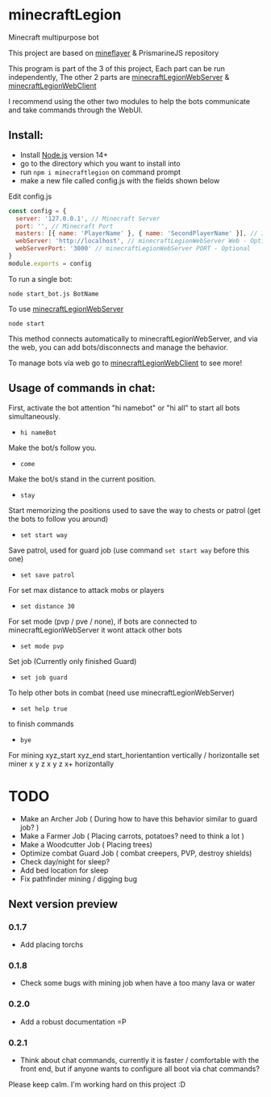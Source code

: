 
# minecraftLegion
Minecraft multipurpose bot

This project are based on <a target="_blank" href="https://github.com/PrismarineJS/mineflayer">mineflayer</a> & PrismarineJS repository

This program is part of the 3 of this project,
Each part can be run independently, 
The other 2 parts are <a target="_blank" href="https://github.com/sefirosweb/minecraftLegionWebServer">minecraftLegionWebServer</a> & <a href="https://github.com/sefirosweb/minecraftLegionWebClient">minecraftLegionWebClient</a>

I recommend using the other two modules to help the bots communicate and take commands through the WebUI.

## Install:
- Install [Node.js](https://nodejs.dev/) version 14+ 
- go to the directory which you want to install into
- run `npm i minecraftlegion` on command prompt
- make a new file called config.js with the fields shown below

Edit config.js
```js
const config = {
  server: '127.0.0.1', // Minecraft Server
  port: '', // Minecraft Port
  masters: [{ name: 'PlayerName' }, { name: 'SecondPlayerName' }], // Is requeried for manage the bot in game, *offline mode
  webServer: 'http://localhost', // minecraftLegionWebServer Web - Optional
  webServerPort: '3000' // minecraftLegionWebServer PORT - Optional
}
module.exports = config
```

To run a single bot:

    node start_bot.js BotName

To use [minecraftLegionWebServer](https://github.com/coolbot123/minecraftLegionWebServer)

    node start

This method connects automatically to minecraftLegionWebServer, and via the web, you can add bots/disconnects and manage the behavior.

To manage bots vía web go to <a target="_blank" href="https://github.com/sefirosweb/minecraftLegionWebClient">minecraftLegionWebClient</a> to see more!


## Usage of commands in chat:
First, activate the bot attention "hi namebot" or "hi all" to start all bots simultaneously.
* `hi nameBot`

Make the bot/s follow you.
* `come`

Make the bot/s stand in the current position.
* `stay`

Start memorizing the positions used to save the way to chests or patrol (get the bots to follow you around)
* `set start way`

Save patrol, used for guard job (use command `set start way` before this one)
* `set save patrol`

For set max distance to attack mobs or players
* `set distance 30`

For set mode (pvp / pve / none), if bots are connected to minecraftLegionWebServer it wont attack other bots
* `set mode pvp`

Set job (Currently only finished Guard)
* `set job guard`

To help other bots in combat (need use minecraftLegionWebServer)
* `set help true`

to finish commands
* `bye`

For mining xyz_start  xyz_end  start_horientantion  vertically / horizontalle
set miner x y z x y z x+ horizontally

# TODO
- Make an Archer Job ( During how to have this behavior similar to guard job? )
- Make a Farmer Job ( Placing carrots, potatoes? need to think a lot )
- Make a Woodcutter Job ( Placing trees)
- Optimize combat Guard Job ( combat creepers, PVP, destroy shields)
- Check day/night for sleep?
- Add bed location for sleep
- Fix pathfinder mining / digging bug

## Next version preview
### 0.1.7
- Add placing torchs
### 0.1.8
- Check some bugs with mining job when have a too many lava or water
### 0.2.0
- Add a robust documentation =P

### 0.2.1
- Think about chat commands, currently it is faster / comfortable with the front end, but if anyone wants to configure all boot via chat commands?



Please keep calm. I'm working hard on this project :D
